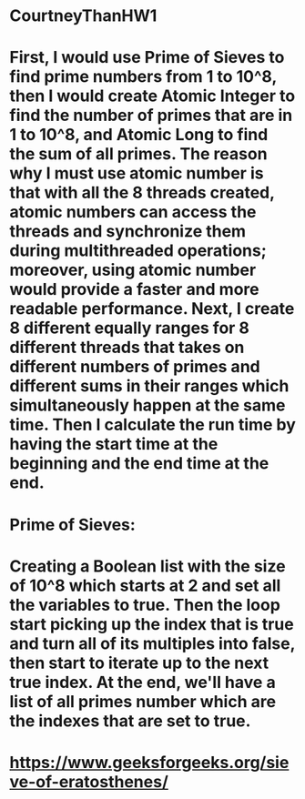 # CourtneyThanHW1
# First, I would use Prime of Sieves to find prime numbers from 1 to 10^8, then I would create Atomic Integer to find the number of primes that are in 1 to 10^8, and Atomic Long to find the sum of all primes. The reason why I must use atomic number is that with all the 8 threads created, atomic numbers can access the threads and synchronize them during multithreaded operations; moreover, using atomic number would provide a faster and more readable performance. Next, I create 8 different equally ranges for 8 different threads that takes on different numbers of primes and different sums in their ranges which simultaneously happen at the same time. Then I calculate the run time by having the start time at the beginning and the end time at the end.
# Prime of Sieves:
# Creating a Boolean list with the size of 10^8 which starts at 2 and set all the variables to true. Then the loop start picking up the index that is true and turn all of its multiples into false, then start to iterate up to the next true index. At the end, we'll have a list of all primes number which are the indexes that are set to true.
# https://www.geeksforgeeks.org/sieve-of-eratosthenes/
